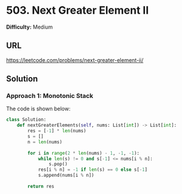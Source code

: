 # 503. Next Greater Element II
**Difficulty:** Medium

## URL

https://leetcode.com/problems/next-greater-element-ii/

## Solution

### Approach 1: Monotonic Stack

The code is shown below:

```python
class Solution:
    def nextGreaterElements(self, nums: List[int]) -> List[int]:
        res = [-1] * len(nums)
        s = []
        n = len(nums)
        
        for i in range(2 * len(nums) - 1, -1, -1):
            while len(s) != 0 and s[-1] <= nums[i % n]:
                s.pop()
            res[i % n] = -1 if len(s) == 0 else s[-1]
            s.append(nums[i % n])
            
        return res
```

